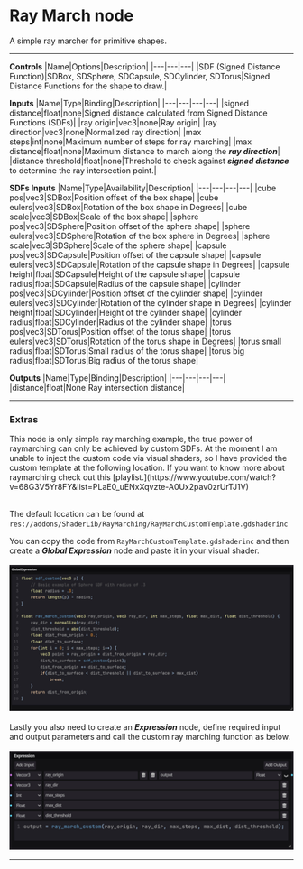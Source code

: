 # Ray March node
A simple ray marcher for primitive shapes.
<hr>

**Controls**
|Name|Options|Description|
|---|---|---|
|SDF (Signed Distance Function)|SDBox, SDSphere, SDCapsule, SDCylinder, SDTorus|Signed Distance Functions for the shape to draw.|

**Inputs**
|Name|Type|Binding|Description|
|---|---|---|---|
|signed distance|float|none|Signed distance calculated from Signed Distance Functions (SDFs)|
|ray origin|vec3|none|Ray origin|
|ray direction|vec3|none|Normalized ray direction|
|max steps|int|none|Maximum number of steps for ray marching|
|max distance|float|none|Maximum distance to march along the <b><i>ray direction</i></b>|
|distance threshold|float|none|Threshold to check against <b><i>signed distance</i></b> to determine the ray intersection point.|

**SDFs Inputs**
|Name|Type|Availability|Description|
|---|---|---|---|
|cube pos|vec3|SDBox|Position offset of the box shape|
|cube eulers|vec3|SDBox|Rotation of the box shape in Degrees|
|cube scale|vec3|SDBox|Scale of the box shape|
|sphere pos|vec3|SDSphere|Position offset of the sphere shape|
|sphere eulers|vec3|SDSphere|Rotation of the box sphere in Degrees|
|sphere scale|vec3|SDSphere|Scale of the sphere shape|
|capsule pos|vec3|SDCapsule|Position offset of the capsule shape|
|capsule eulers|vec3|SDCapsule|Rotation of the capsule shape in Degrees|
|capsule height|float|SDCapsule|Height of the capsule shape|
|capsule radius|float|SDCapsule|Radius of the capsule shape|
|cylinder pos|vec3|SDCylinder|Position offset of the cylinder shape|
|cylinder eulers|vec3|SDCylinder|Rotation of the cylinder shape in Degrees|
|cylinder height|float|SDCylinder|Height of the cylinder shape|
|cylinder radius|float|SDCylinder|Radius of the cylinder shape|
|torus pos|vec3|SDTorus|Position offset of the torus shape|
|torus eulers|vec3|SDTorus|Rotation of the torus shape in Degrees|
|torus small radius|float|SDTorus|Small radius of the torus shape|
|torus big radius|float|SDTorus|Big radius of the torus shape|
  
**Outputs**
|Name|Type|Binding|Description|
|---|---|---|---|
|distance|float|None|Ray intersection distance|

<hr>
<h3>Extras</h3>
This node is only simple ray marching example, the true power of raymarching can only be achieved by custom SDFs. At the moment I am unable to inject the custom code via visual shaders, so I have provided the custom template at the following location. If you want to know more about raymarching check out this [playlist.](https://www.youtube.com/watch?v=68G3V5Yr8FY&list=PLaE0_uENxXqvzte-A0Ux2pav0zrUrTJ1V)<br><br>

The default location can be found at<br>
`res://addons/ShaderLib/RayMarching/RayMarchCustomTemplate.gdshaderinc`

You can copy the code from `RayMarchCustomTemplate.gdshaderinc` and then create a <b><i>Global Expression</i></b> node and paste it in your visual shader.<br><br>
![Global Expression Node](GlobalExpression.jpg)<br><br>
Lastly you also need to create an <b><i>Expression</i></b> node, define required input and output parameters and call the custom ray marching function as below.<br><br>
![Expression Node](Expression.jpg)<br>
___
